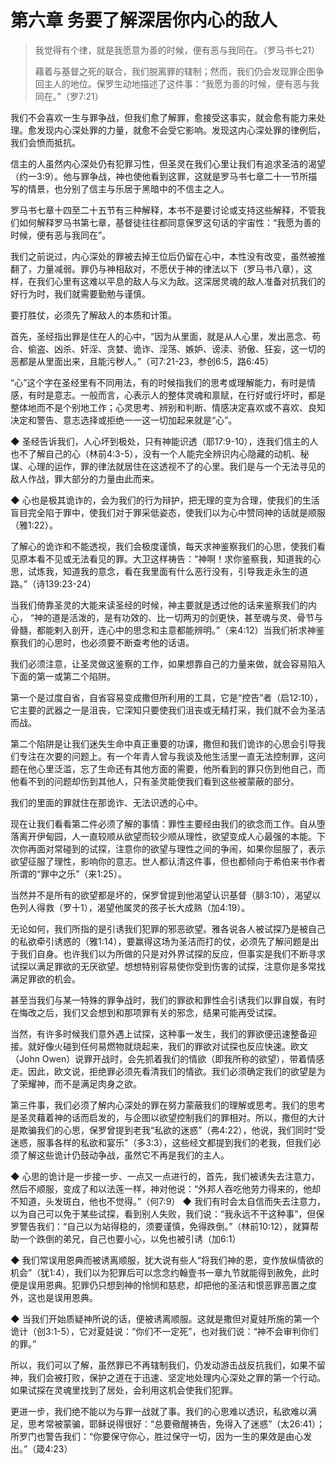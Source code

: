 # 第六章 务要了解深居你内心的敌人

> 我觉得有个律，就是我愿意为善的时候，便有恶与我同在。（罗马书七21）
>
> 藉着与基督之死的联合，我们脱离罪的辖制；然而，我们仍会发现罪企图争回主人的地位。保罗生动地描述了这件事：“我愿为善的时候，便有恶与我同在。”（罗7:21）

我们不会喜欢一生与罪争战，但我们愈了解罪，愈接受这事实，就会愈有能力来处理。愈发现内心深处罪的力量，就愈不会受它影响。发现这内心深处罪的律例后，我们会愤而抵抗。

信主的人虽然内心深处仍有犯罪习性，但圣灵在我们心里让我们有追求圣洁的渴望（约一3:9）。他与罪争战，神也使他看到这罪，这就是罗马书七章二十一节所描写的情景，也分别了信主与乐居于黑暗中的不信主之人。

罗马书七章十四至二十五节有三种解释，本书不是要讨论或支持这些解释，不管我们如何解释罗马书第七章，基督徒往往都同意保罗这句话的宇宙性：“我愿为善的时候，便有恶与我同在”。

我们之前说过，内心深处的罪被去掉王位后仍留在心中，本性没有改变，虽然被推翻了，力量减弱。罪仍与神相敌对，不愿伏于神的律法以下（罗马书八章），这样，在我们心里有这难以平息的敌人与义为敌。这深居灵魂的敌人准备对抗我们的好行为时，我们就需要勤勉与谨慎。

要打胜仗，必须先了解敌人的本质和计策。


首先，圣经指出罪是住在人的心中，“因为从里面，就是从人心里，发出恶念、苟合、偷盗、凶杀、奸淫、贪婪、诡诈、淫荡、嫉妒、谤渎、骄傲、狂妄，这一切的恶都是从里面出来，且能污秽人。”（可7:21-23，参创6:5，路6:45）

“心”这个字在圣经里有不同用法，有的时候指我们的思考或理解能力，有时是情感，有时是意志。一般而言，心表示人的整体灵魂和禀赋，在行好或行坏时，都是整体地而不是个别地工作；心灵思考、辨别和判断、情感决定喜欢或不喜欢、良知决定和警告、意志选择或拒绝一一这一切加起来就是“心”。

◆ 圣经告诉我们，人心坏到极处，只有神能识透（耶17:9-10），连我们信主的人也不了解自己的心（林前4:3-5），没有一个人能完全辨识内心隐藏的动机、秘谋、心理的运作，罪的律法就居住在这透视不了的心里。我们是与一个无法寻见的敌人作战，罪大部分的力量由此而来。

◆ 心也是极其诡诈的，会为我们的行为辩护，把无理的变为合理，使我们的生活盲目完全陷于罪中，使我们对于罪采低姿态，使我们以为心中赞同神的话就是顺服（雅1:22）。

了解心的诡诈和不能透视，我们会极度谨慎，每天求神鉴察我们的心思，使我们看见原本看不见或无法看见的罪。大卫这样祷告：“神啊！求你鉴察我，知道我的心思，试炼我，知道我的意念，看在我里面有什么恶行没有，引导我走永生的道路。”（诗139:23-24）

当我们倚靠圣灵的大能来读圣经的时候，神主要就是透过他的话来鉴察我们的内心， “神的道是活泼的，是有功效的、比一切两刃的剑更快，甚至魂与灵、骨节与骨髓，都能剌入剖开，连心中的思念和主意都能辨明。”（来4:12）当我们祈求神鉴察我们的心思时，也必须要不断查考他的话语。

我们必须注意，让圣灵做这鉴察的工作，如果想靠自己的力量来做，就会容易陷入下面的第一或第二个陷阱。

第一个是过度自省，自省容易变成撒但所利用的工具，它是“控告”者（启12:10），它主要的武器之一是沮丧，它深知只要使我们沮丧或无精打采，我们就不会为圣洁而战。

第二个陷阱是让我们迷失生命中真正重要的功课，撒但和我们诡诈的心思会引导我们专注在次要的问题上。有一个年青人曾与我谈及他生活里一直无法控制罪，这问题在他心里泛滥，忘了生命还有其他方面的需要，他所看到的罪只伤到他自己，而他看不到的问题却伤到其他人，只有圣灵能使我们看到这些被蒙蔽的部分。

我们的里面的罪就住在那诡诈、无法识透的心中。

现在让我们看看第二件必须了解的事情：罪性主要经由我们的欲念而工作。自从堕落离开伊甸园，人一直较顺从欲望而较少顺从理性，欲望变成人心最强的本能。下次你再面对常碰到的试探，注意你的欲望与理性之间的争闹，如果你屈服了，表示欲望征服了理性，影响你的意志。世人都认清这件事，但也都倾向于希伯来书作者所谓的“罪中之乐”（来1:25）。

当然并不是所有的欲望都是坏的，保罗曾提到他渴望认识基督（腓3:10），渴望以色列人得救（罗十1），渴望他属灵的孩子长大成熟（加4:19）。

无论如何，我们所指的是引诱我们犯罪的邪恶欲望。雅各说各人被试探乃是被自己的私欲牵引诱惑的（雅1:14），要赢得这场为圣洁而打的仗，必须先了解问题是出于我们自身。也许我们以为所做的只是对外界试探的反应，但事实是我们不断寻求试探以满足罪欲的无厌欲望。想想特别容易使你受到伤害的试探，注意你是多常找满足罪欲的机会。

甚至当我们与某一特殊的罪争战时，我们的罪欲和罪性会引诱我们以罪自娱，有时在悔改之后，我们又会想到和那项罪有关的邪念，结果可能再受试探。

当然，有许多时候我们意外遇上试探，这种事一发生，我们的罪欲便迅速整备迎接。就好像火碰到任何易燃物就烧起来，我们的罪欲对试探也反应快速。欧文（John Owen）说罪开战时，会先抓着我们的情欲（即我所称的欲望），带着情感走。因此，欧文说，拒绝罪必须先看清我们的情欲。我们必须确定我们的欲望是为了荣耀神，而不是满足肉身之欲。

第三件事，我们必须了解内心深处的罪在努力蒙蔽我们的理解或思考。我们的思考是圣灵藉着神的话而启发的，与企图以欲望控制我们的罪相对。所以，撒但的大计是欺骗我们的心思，保罗曾提到老我“私欲的迷惑”（弗4:22），他说，我们同时“受迷惑，服事各样的私欲和宴乐”（多3:3），这些经文都提到我们的老我，但我们必须了解这些诡计仍鼓动争战，虽然它不再是我们的主人。

◆ 心思的诡计是一步接一步、一点又一点进行的，首先，我们被诱失去注意力，然后不顺服，变成了和以法莲一样，神对他说：“外邦人吞吃他劳力得来的，他却不知道，头发斑白，他也不觉得。”（何7:9）
◆ 我们有时会太自信而失去注意力，以为自己可以免于某些试探，看到别人失败，我们说：“我永远不干这种事”，但保罗警告我们：“自己以为站得稳的，须要谨慎，免得跌倒。”（林前10:12），就算帮助一个跌倒的弟兄，自己也要小心，以免也被引诱（加6:1）

◆ 我们常误用恩典而被诱离顺服，犹大说有些人“将我们神的恩，变作放纵情欲的机会”（犹1:4），我们以为犯罪后可以念念约翰壹书一章九节就能得到赦免，此时便是误用恩典。犯罪仍只想到神的怜悯和慈悲，却把他的圣洁和恨恶罪恶置之度外，这也是误用恩典。

◆ 当我们开始质疑神所说的话，便被诱离顺服。这就是撒但对夏娃所施的第一个诡计（创3:1-5），它对夏娃说：“你们不一定死”，也对我们说：“神不会审判你们的罪。”

所以，我们可以了解，虽然罪已不再辖制我们，仍发动游击战反抗我们，如果不留神，我们会被打败，保护之道在于迅速、坚定地处理内心深处之罪的第一个行动。如果试探在灵魂里找到了居处，会利用这机会使我们犯罪。

更进一步，我们绝不能以为与罪一战就了事。我们的心思难以透识，私欲难以满足，思考常被蒙骗，耶稣说得很好：“总要儆醒祷告，免得入了迷惑”（太26:41）；所罗门也警告我们：“你要保守你心，胜过保守一切，因为一生的果效是由心发出。”（箴4:23）
